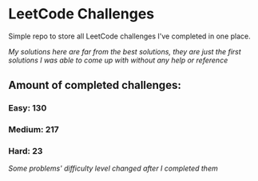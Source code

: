 
# LeetCode Challenges

Simple repo to store all LeetCode challenges I've completed in one place.

<i>My solutions here are far from the best solutions, they are just the first solutions I was able to come up with without any help or reference</i>

## Amount of completed challenges:

### Easy: 130

### Medium: 217

### Hard: 23

<i>Some problems' difficulty level changed after I completed them</i>
